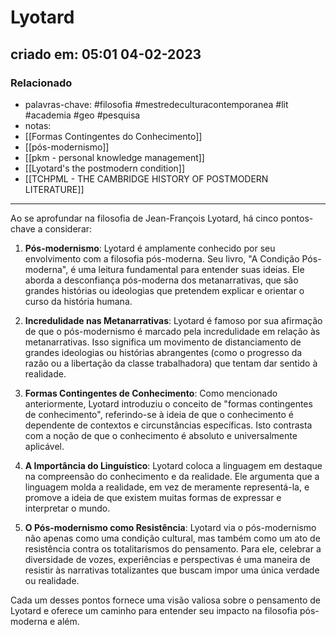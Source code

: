# Lyotard
## criado em: 05:01 04-02-2023

### Relacionado
- palavras-chave: #filosofia #mestredeculturacontemporanea #lit #academia #geo #pesquisa 
- notas: 
- [[Formas Contingentes do Conhecimento]]
- [[pós-modernismo]]
- [[pkm - personal knowledge management]]
-  [[Lyotard's the postmodern condition]]
- [[TCHPML - THE CAMBRIDGE HISTORY OF POSTMODERN LITERATURE]]
---

Ao se aprofundar na filosofia de Jean-François Lyotard, há cinco pontos-chave a considerar:

1. **Pós-modernismo**: Lyotard é amplamente conhecido por seu envolvimento com a filosofia pós-moderna. Seu livro, "A Condição Pós-moderna", é uma leitura fundamental para entender suas ideias. Ele aborda a desconfiança pós-moderna dos metanarrativas, que são grandes histórias ou ideologias que pretendem explicar e orientar o curso da história humana.

2. **Incredulidade nas Metanarrativas**: Lyotard é famoso por sua afirmação de que o pós-modernismo é marcado pela incredulidade em relação às metanarrativas. Isso significa um movimento de distanciamento de grandes ideologias ou histórias abrangentes (como o progresso da razão ou a libertação da classe trabalhadora) que tentam dar sentido à realidade.

3. **Formas Contingentes de Conhecimento**: Como mencionado anteriormente, Lyotard introduziu o conceito de "formas contingentes de conhecimento", referindo-se à ideia de que o conhecimento é dependente de contextos e circunstâncias específicas. Isto contrasta com a noção de que o conhecimento é absoluto e universalmente aplicável.

4. **A Importância do Linguístico**: Lyotard coloca a linguagem em destaque na compreensão do conhecimento e da realidade. Ele argumenta que a linguagem molda a realidade, em vez de meramente representá-la, e promove a ideia de que existem muitas formas de expressar e interpretar o mundo.

5. **O Pós-modernismo como Resistência**: Lyotard via o pós-modernismo não apenas como uma condição cultural, mas também como um ato de resistência contra os totalitarismos do pensamento. Para ele, celebrar a diversidade de vozes, experiências e perspectivas é uma maneira de resistir às narrativas totalizantes que buscam impor uma única verdade ou realidade.

Cada um desses pontos fornece uma visão valiosa sobre o pensamento de Lyotard e oferece um caminho para entender seu impacto na filosofia pós-moderna e além.